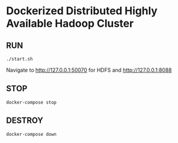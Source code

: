 # Dockerized Distributed Highly Available Hadoop Cluster

## RUN
```
./start.sh
```
Navigate to http://127.0.0.1:50070 for HDFS and http://127.0.0.1:8088

## STOP
```
docker-compose stop
```

## DESTROY
```
docker-compose down
```
